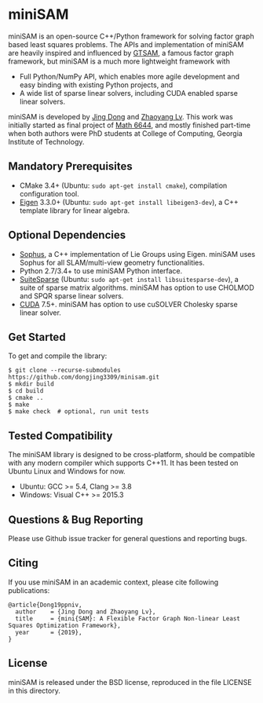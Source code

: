 miniSAM
=====

miniSAM is an open-source C++/Python framework for solving factor graph based least squares problems. The APIs and implementation of miniSAM are heavily inspired and influenced by [GTSAM](https://gtsam.org/), a famous factor graph framework, but miniSAM is a much more lightweight framework with

- Full Python/NumPy API, which enables more agile development and easy binding with existing Python projects, and
- A wide list of sparse linear solvers, including CUDA enabled sparse linear solvers.

miniSAM is developed by [Jing Dong](mailto:thu.dongjing@gmail.com) and [Zhaoyang Lv](mailto:zhaoyang.lv@gatech.edu). This work was initially started as final project of [Math 6644](https://math.gatech.edu/courses/math/6644), and mostly finished part-time when both authors were PhD students at College of Computing, Georgia Institute of Technology.

Mandatory Prerequisites
------

- CMake 3.4+ (Ubuntu: `sudo apt-get install cmake`), compilation configuration tool.
- [Eigen](http://eigen.tuxfamily.org) 3.3.0+ (Ubuntu: `sudo apt-get install libeigen3-dev`), a C++ template library for linear algebra.

Optional Dependencies
------

- [Sophus](https://github.com/strasdat/Sophus), a C++ implementation of Lie Groups using Eigen. miniSAM uses Sophus for all SLAM/multi-view geometry functionalities.
- Python 2.7/3.4+ to use miniSAM Python interface.
- [SuiteSparse](http://faculty.cse.tamu.edu/davis/suitesparse.html) (Ubuntu: `sudo apt-get install libsuitesparse-dev`), a suite of sparse matrix algorithms. miniSAM has option to use CHOLMOD and SPQR sparse linear solvers.
- [CUDA](https://developer.nvidia.com/cuda-downloads) 7.5+. miniSAM has option to use cuSOLVER Cholesky sparse linear solver.

Get Started
------

To get and compile the library:

```
$ git clone --recurse-submodules https://github.com/dongjing3309/minisam.git
$ mkdir build
$ cd build
$ cmake ..
$ make
$ make check  # optional, run unit tests
```
Tested Compatibility
-----

The miniSAM library is designed to be cross-platform, should be compatible with any modern compiler which supports C++11. It has been tested on Ubuntu Linux and Windows for now.

- Ubuntu: GCC >= 5.4, Clang >= 3.8
- Windows: Visual C++ >= 2015.3


Questions & Bug Reporting
-----

Please use Github issue tracker for general questions and reporting bugs.

Citing
-----

If you use miniSAM in an academic context, please cite following publications:

```
@article{Dong19ppniv,
  author    = {Jing Dong and Zhaoyang Lv},
  title     = {mini{SAM}: A Flexible Factor Graph Non-linear Least Squares Optimization Framework},
  year      = {2019},
}
```

License
-----

miniSAM is released under the BSD license, reproduced in the file LICENSE in this directory.